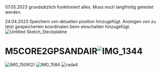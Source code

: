 07.05.2023 grundsätzlich funktioniert alles. Muss noch langfristig getestet werden.

24.04.2023 Speichern von aktuellen position hinzugefügt. Anzeigen von zu letzt gespeicherten koordinaten beim einschalten hinzugefügt.
![Untitled Sketch_Steckplatine](https://user-images.githubusercontent.com/129496325/236700960-824d2eb1-ac96-42ac-b410-b4f1e5c906e2.jpg)





# M5CORE2GPSANDAIR![IMG_1344](https://user-images.githubusercontent.com/129496325/229068565-389678f0-ad86-49e5-bc7d-db1d0826b2a7.jpg)
![IMG_1509(2)](https://user-images.githubusercontent.com/129496325/233853725-04cf95e2-14f4-43bc-9962-313a6bf8428c.jpg)
![IMG_1584](https://user-images.githubusercontent.com/129496325/235685607-d11da85b-6bd8-4756-be1f-365f830d68df.jpg)
![rada4](https://user-images.githubusercontent.com/129496325/233991142-cb275db3-9894-495c-b66c-805d6c9ea020.png)
